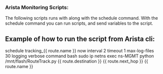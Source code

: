 ### Arista Monitoring Scripts:

The following scripts runs with along with the schedule command.
With the schedule command you can run scripts, and send variables to the script.

## Example of how to run the script from Arista cli:

schedule tracking_{{ route.name }} now interval 2 timeout 1 max-log-files 30 logging verbose command bash sudo ip netns exec ns-MGMT python /mnt/flash/RouteTrack.py {{ route.destination }} {{ route.next_hop }} {{ route.name }}
